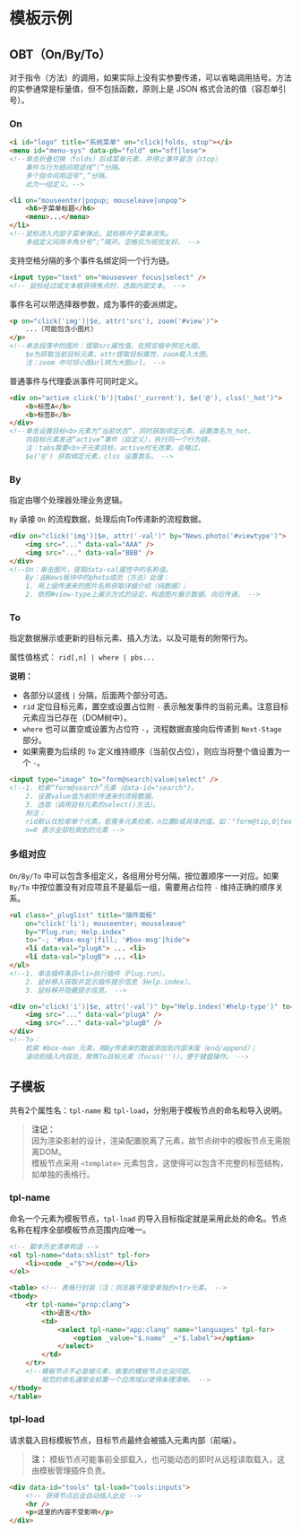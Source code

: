 # 模板示例

## OBT（On/By/To）

对于指令（方法）的调用，如果实际上没有实参要传递，可以省略调用括号。方法的实参通常是标量值，但不包括函数，原则上是 JSON 格式合法的值（容忍单引号）。


### On

```html
<i id="logo" title="系统菜单" on="click|folds, stop"></i>
<menu id="menu-sys" data-pb="fold" on="off|lose">
<!--单击折叠切换（folds）后续菜单元素，并停止事件冒泡（stop）
    事件与行为链间用竖线“|”分隔。
    多个指令间用逗号“,”分隔。
    此为一组定义。-->
```

```html
<li on="mouseenter|popup; mouseleave|unpop">
    <h6>子菜单标题</h6>
    <menu>...</menu>
</li>
<!--鼠标进入内部子菜单弹出，鼠标移开子菜单消失。
    多组定义间用半角分号“;”隔开。空格仅为视觉友好。 -->
```

支持空格分隔的多个事件名绑定同一个行为链。

```html
<input type="text" on="mouseover focus|select" />
<!-- 鼠标经过或文本框获得焦点时，选取内部文本。 -->
```

事件名可以带选择器参数，成为事件的委派绑定。

```html
<p on="click('img')|$e, attr('src'), zoom('#view')">
    ...（可能包含小图片）
</p>
<!--单击段落中的图片：提取src属性值，在预览框中预览大图。
    $e为获取当前目标元素，attr提取目标属性，zoom载入大图。
    注：zoom 中可将小图url转为大图url。 -->
```

普通事件与代理委派事件可同时定义。

```html
<div on="active click('b')|tabs('_current'), $e('@'), clss('_hot')">
    <b>标签A</b>
    <b>标签B</b>
</div>
<!--单击设置目标<b>元素为“当前状态”，同时获取绑定元素，设置类名为_hot。
    向目标元素发送“active”事件（自定义），执行同一个行为链。
    注：tabs需要<b>子元素目标，active时无效果，会略过。
    $e('@') 获取绑定元素，clss 设置类名。 -->
```


### By

指定由哪个处理器处理业务逻辑。

`By` 承接 `On` 的流程数据，处理后向To传递新的流程数据。

```html
<div on="click('img')|$e, attr('-val')" by="News.photo('#viewtype')">
    <img src="..." data-val="AAA" />
    <img src="..." data-val="BBB" />
</div>
<!--On：单击图片，提取data-val属性中的名称值。
    By：由News板块中的photo成员（方法）处理：
    1. 用上级传递来的图片名称获取详细介绍（纯数据）；
    2. 依照#view-type上展示方式的设定，构造图片展示数据。向后传递。 -->
```


### To

指定数据展示或更新的目标元素、插入方法，以及可能有的附带行为。

属性值格式： `rid[,n] | where | pbs...`

**说明：**

- 各部分以竖线 `|` 分隔，后面两个部分可选。
- `rid` 定位目标元素，置空或设置占位附 `-` 表示触发事件的当前元素。注意目标元素应当已存在（DOM树中）。
- `where` 也可以置空或设置为占位符 `-`，流程数据直接向后传递到 `Next-Stage` 部分。
- 如果需要为后续的 `To` 定义维持顺序（当前仅占位），则应当将整个值设置为一个 `-`。

```html
<input type="image" to="form@search|value|select" />
<!--1. 检索“form@search”元素（data-id="search")。
    2. 设置value值为前阶传递来的流程数据。
    3. 选取（调用目标元素的select()方法）。
    附注：
    rid默认仅检索单个元素，若需多元素检索，n位置0或具体的值。如："form@tip,0|text|..."
    n=0 表示全部检索到的元素 -->
```


### 多组对应

`On/By/To` 中可以包含多组定义，各组用分号分隔，按位置顺序一一对应。如果 `By/To` 中按位置没有对应项且不是最后一组，需要用占位符 `-` 维持正确的顺序关系。

```html
<ul class="_pluglist" title="插件面板"
    on="click('li'); mouseenter; mouseleave"
    by="Plug.run; Help.index"
    to="-; '#box-msg'|fill; '#box-msg'|hide">
    <li data-val="plugA"> ... <li>
    <li data-val="plugB"> ... <li>
</ul>
<!--1. 单击插件条目<li>执行插件（Plug.run）。
    2. 鼠标移入获取并显示插件提示信息（Help.index）。
    3. 鼠标移开隐藏提示信息。 -->
```


```html
<div on="click('i')|$e, attr('-val')" by="Help.index('#help-type')" to="#box-man|end|scroll,focus('')">
    <img src="..." data-val="plugA" />
    <img src="..." data-val="plugB" />
</div>
<!--To：
    检索 #box-man 元素，用By传递来的数据添加到内部末尾（end/append）；
    滚动到插入内容处，聚焦To目标元素（focus('')），便于键盘操作。 -->
```


## 子模板

共有2个属性名：`tpl-name` 和 `tpl-load`，分别用于模板节点的命名和导入说明。

> **注记：**<br>
> 因为渲染影射的设计，渲染配置脱离了元素，故节点树中的模板节点无需脱离DOM。<br>
> 模板节点采用 `<template>` 元素包含，这使得可以包含不完整的标签结构，如单独的表格行。<br>


### tpl-name

命名一个元素为模板节点，`tpl-load` 的导入目标指定就是采用此处的命名。节点名称在程序全部模板节点范围内应唯一。

```html
<!-- 脚本历史清单构造 -->
<ol tpl-name="data:shlist" tpl-for>
    <li><code _="$"></code></li>
</ol>
```

```html
<table> <!-- 表格行封装（注：浏览器不接受单独的<tr>元素。 -->
<tbody>
    <tr tpl-name="prop:clang">
        <th>语言</th>
        <td>
            <select tpl-name="app:clang" name="languages" tpl-for>
                <option _value="$.name" _="$.label"></option>
            </select>
        </td>
    </tr>
    <!--模板节点不必是根元素，嵌套的模板节点也没问题。
        规范的命名通常会前置一个应用域以使得条理清晰。 -->
</tbody>
</table>
```


### tpl-load

请求载入目标模板节点，目标节点最终会被插入元素内部（前端）。

> **注：**
> 模板节点可能事前全部载入，也可能动态的即时从远程读取载入，这由模板管理插件负责。

```html
<div data-id="tools" tpl-load="tools:inputs">
    <!-- 获得节点后会自动插入此处 -->
    <hr />
    <p>这里的内容不受影响</p>
</div>
```
